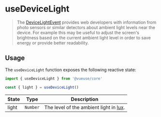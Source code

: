 # useDeviceLight

> The [DeviceLightEvent](https://developer.mozilla.org/en-US/docs/Web/API/DeviceLightEvent) provides web developers with information from photo sensors or similar detectors about ambient light levels near the device. For example this may be useful to adjust the screen's brightness based on the current ambient light level in order to save energy or provide better readability.

## Usage

The `useDeviceLight` function exposes the following reactive state:

```js
import { useDeviceLight } from '@vueuse/core'

const { light } = useDeviceLight()
```

| State | Type     | Description                                                                 |
| ----- | -------- | --------------------------------------------------------------------------- |
| light | `Number` | The level of the ambient light in [lux](https://en.wikipedia.org/wiki/Lux). |
